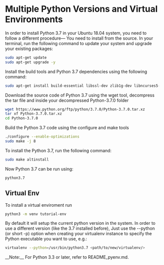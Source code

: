 # Multiple Python Versions and Virtual Environments

<par>
In order to install Python 3.7 in your Ubuntu 18.04 system, you need to follow a different procedure— You need to install from the source.
In your terminal, run the following command to update your system and upgrade your existing packages:
</par>

```bash
sudo apt-get update  
sudo apt-get upgrade -y
```
<par>
Install the build tools and Python 3.7 dependencies using the following command:
</par>

```bash
sudo apt-get install build-essential libssl-dev zlib1g-dev libncurses5-dev libncursesw5-dev libreadline-dev libsqlite3-dev libgdbm-dev libdb5.3-dev libbz2-dev libexpat1-dev liblzma-dev tk-dev libffi-dev
```
<par>
Download the source code of Python 3.7 using the wget tool, decompress the tar file and inside your decompressed Python-3.7.0 folder
</apr>

```bash
wget https://www.python.org/ftp/python/3.7.0/Python-3.7.0.tar.xz
tar xf Python-3.7.0.tar.xz
cd Python-3.7.0
```
<par>
Build the Python 3.7 code using the configure and make tools
</par>
 
```bash
./configure --enable-optimizations
sudo make -j 8
```

<par>
To install the Python 3.7, run the following command:
</par>

```bash
sudo make altinstall
```
<par>
Now Python 3.7 can be run using:
</par>

```bash
python3.7
```

## Virtual Env
<par>
To install a virtual enviroment run
</par>

```bash
python3 -m venv tutorial-env
```
By default it will setup the current python version in the system. In order to use a different version (like the 3.7 installed before), Just use the --python (or short -p) option when creating your virtualenv instance to specify the Python executable you want to use, e.g.:

```bash
virtualenv --python=/usr/bin/python3.7 <path/to/new/virtualenv/>
```

<par>
__Note:__ For Python 3.3 or later, refer to README_pyenv.md.
</par>

